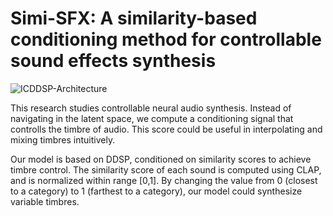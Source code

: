 # Simi-SFX: A similarity-based conditioning method for controllable sound effects synthesis


![ICDDSP-Architecture](https://github.com/user-attachments/assets/b8290169-d887-4f03-bd43-972043b925b6)


This research studies controllable neural audio synthesis. Instead of navigating in the latent space,
we compute a conditioning signal that controlls the timbre of audio. This score could be useful in 
interpolating and mixing timbres intuitively.

Our model is based on DDSP, conditioned on similarity scores to achieve timbre control. 
The similarity score of each sound is computed using CLAP, and is normalized within range [0,1].
By changing the value from 0 (closest to a category) to 1 (farthest to a category),
our model could synthesize variable timbres. 

